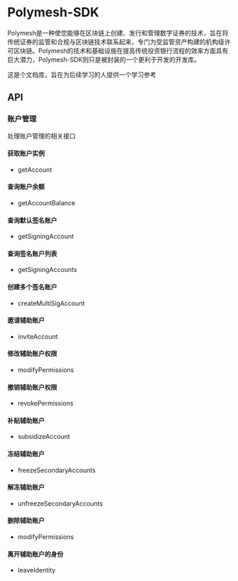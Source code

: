 # Polymesh-SDK

Polymesh是一种使您能够在区块链上创建、发行和管理数字证券的技术，旨在将传统证券的监管和合规与区块链技术联系起来，专门为受监管资产构建的机构级许可区块链。Polymesh的技术和基础设施在提高传统投资银行流程的效率方面具有巨大潜力，Polymesh-SDK则只是被封装的一个更利于开发的开发库。

这是个文档库，旨在为后续学习的人提供一个学习参考

## API

### 账户管理

处理账户管理的相关接口

#### 获取账户实例

  - getAccount

#### 查询账户余额

  - getAccountBalance

#### 查询默认签名账户

  - getSigningAccount

#### 查询签名账户列表

  - getSigningAccounts

#### 创建多个签名账户

  - createMultiSigAccount

#### 邀请辅助账户

  - inviteAccount

#### 修改辅助账户权限

  - modifyPermissions

#### 撤销辅助账户权限

  - revokePermissions

#### 补贴辅助账户

  - subsidizeAccount

#### 冻结辅助账户

  - freezeSecondaryAccounts

#### 解冻辅助账户

  - unfreezeSecondaryAccounts

#### 删除辅助账户

  - modifyPermissions

#### 离开辅助账户的身份

  - leaveIdentity

